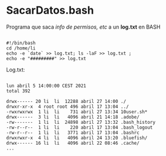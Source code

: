 # SacarDatos.bash
Programa que saca *info de permisos, etc* a un **log.txt** en BASH

```

#!/bin/bash
cd /home/li
echo -e `date` >> log.txt; ls -laF >> log.txt ; 
echo -e "#########" >> log.txt

```

Log.txt:

```

lun abril 5 14:00:00 CEST 2021
total 392

drwx------ 20 li  li  12288 abril 27 14:00 ./
drwxr-xr-x  4 root root 496 abril 17 13:04 ../
-rwxrwxrwx  1 li  li    731 abril 27 13:34 10user.sh*
drwx------  3 li  li   4096 abril 21 14:18 .adobe/
-rw-------  1 li  li  24898 abril 27 13:32 .bash_history
-rw-r--r--  1 li  li    220 abril 17 13:04 .bash_logout
-rw-r--r--  1 li  li   3771 abril 17 13:04 .bashrc
drwxrwxr-x  4 li  li   4096 abril 24 13:20 .bluefish/
drwx------ 16 li  li   4096 abril 22 08:46 .cache/
...


```

